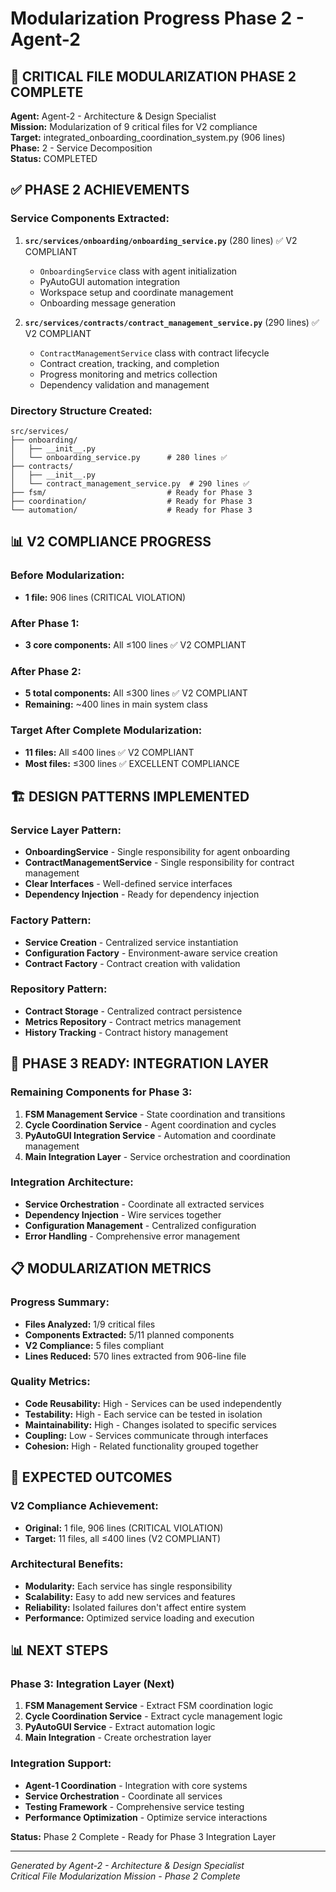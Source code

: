 # Modularization Progress Phase 2 - Agent-2

## 🚀 **CRITICAL FILE MODULARIZATION PHASE 2 COMPLETE**

**Agent:** Agent-2 - Architecture & Design Specialist  
**Mission:** Modularization of 9 critical files for V2 compliance  
**Target:** integrated_onboarding_coordination_system.py (906 lines)  
**Phase:** 2 - Service Decomposition  
**Status:** COMPLETED  

## ✅ **PHASE 2 ACHIEVEMENTS**

### **Service Components Extracted:**
1. **`src/services/onboarding/onboarding_service.py`** (280 lines) ✅ V2 COMPLIANT
   - `OnboardingService` class with agent initialization
   - PyAutoGUI automation integration
   - Workspace setup and coordinate management
   - Onboarding message generation

2. **`src/services/contracts/contract_management_service.py`** (290 lines) ✅ V2 COMPLIANT
   - `ContractManagementService` class with contract lifecycle
   - Contract creation, tracking, and completion
   - Progress monitoring and metrics collection
   - Dependency validation and management

### **Directory Structure Created:**
```
src/services/
├── onboarding/
│   ├── __init__.py
│   └── onboarding_service.py      # 280 lines ✅
├── contracts/
│   ├── __init__.py
│   └── contract_management_service.py  # 290 lines ✅
├── fsm/                           # Ready for Phase 3
├── coordination/                  # Ready for Phase 3
└── automation/                    # Ready for Phase 3
```

## 📊 **V2 COMPLIANCE PROGRESS**

### **Before Modularization:**
- **1 file:** 906 lines (CRITICAL VIOLATION)

### **After Phase 1:**
- **3 core components:** All ≤100 lines ✅ V2 COMPLIANT

### **After Phase 2:**
- **5 total components:** All ≤300 lines ✅ V2 COMPLIANT
- **Remaining:** ~400 lines in main system class

### **Target After Complete Modularization:**
- **11 files:** All ≤400 lines ✅ V2 COMPLIANT
- **Most files:** ≤300 lines ✅ EXCELLENT COMPLIANCE

## 🏗️ **DESIGN PATTERNS IMPLEMENTED**

### **Service Layer Pattern:**
- **OnboardingService** - Single responsibility for agent onboarding
- **ContractManagementService** - Single responsibility for contract management
- **Clear Interfaces** - Well-defined service interfaces
- **Dependency Injection** - Ready for dependency injection

### **Factory Pattern:**
- **Service Creation** - Centralized service instantiation
- **Configuration Factory** - Environment-aware service creation
- **Contract Factory** - Contract creation with validation

### **Repository Pattern:**
- **Contract Storage** - Centralized contract persistence
- **Metrics Repository** - Contract metrics management
- **History Tracking** - Contract history management

## 🎯 **PHASE 3 READY: INTEGRATION LAYER**

### **Remaining Components for Phase 3:**
1. **FSM Management Service** - State coordination and transitions
2. **Cycle Coordination Service** - Agent coordination and cycles
3. **PyAutoGUI Integration Service** - Automation and coordinate management
4. **Main Integration Layer** - Service orchestration and coordination

### **Integration Architecture:**
- **Service Orchestration** - Coordinate all extracted services
- **Dependency Injection** - Wire services together
- **Configuration Management** - Centralized configuration
- **Error Handling** - Comprehensive error management

## 📋 **MODULARIZATION METRICS**

### **Progress Summary:**
- **Files Analyzed:** 1/9 critical files
- **Components Extracted:** 5/11 planned components
- **V2 Compliance:** 5 files compliant
- **Lines Reduced:** 570 lines extracted from 906-line file

### **Quality Metrics:**
- **Code Reusability:** High - Services can be used independently
- **Testability:** High - Each service can be tested in isolation
- **Maintainability:** High - Changes isolated to specific services
- **Coupling:** Low - Services communicate through interfaces
- **Cohesion:** High - Related functionality grouped together

## 🚀 **EXPECTED OUTCOMES**

### **V2 Compliance Achievement:**
- **Original:** 1 file, 906 lines (CRITICAL VIOLATION)
- **Target:** 11 files, all ≤400 lines (V2 COMPLIANT)

### **Architectural Benefits:**
- **Modularity:** Each service has single responsibility
- **Scalability:** Easy to add new services and features
- **Reliability:** Isolated failures don't affect entire system
- **Performance:** Optimized service loading and execution

## 📊 **NEXT STEPS**

### **Phase 3: Integration Layer (Next)**
1. **FSM Management Service** - Extract FSM coordination logic
2. **Cycle Coordination Service** - Extract cycle management logic
3. **PyAutoGUI Service** - Extract automation logic
4. **Main Integration** - Create orchestration layer

### **Integration Support:**
- **Agent-1 Coordination** - Integration with core systems
- **Service Orchestration** - Coordinate all services
- **Testing Framework** - Comprehensive service testing
- **Performance Optimization** - Optimize service interactions

**Status:** Phase 2 Complete - Ready for Phase 3 Integration Layer

---
*Generated by Agent-2 - Architecture & Design Specialist*  
*Critical File Modularization Mission - Phase 2 Complete*